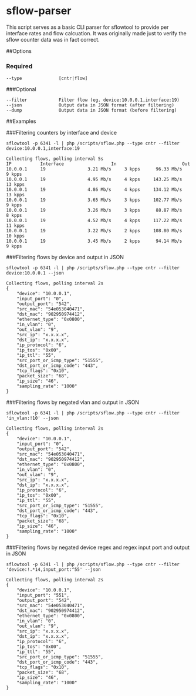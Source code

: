 # sflow-parser

This script serves as a basic CLI parser for sflowtool to provide per interface rates and flow calcuation. It was originally made just to verify the sflow counter data was in fact correct.

##Options

### Required

    --type              [cntr|flow]

###Optional

    --filter            Filter flow (eg. device:10.0.0.1,interface:19)
    --json              Output data in JSON format (after filtering)
    --dump              Output data in JSON format (before filtering)

##Examples

###Filtering counters by interface and device

    sflowtool -p 6341 -l | php /scripts/sflow.php --type cntr --filter device:10.0.0.1,interface:19

    Collecting flows, polling interval 5s
    IP           Interface                  In                         Out
    10.0.0.1     19                3.21 Mb/s     3 kpps      96.33 Mb/s     9 kpps
    10.0.0.1     19                4.95 Mb/s     4 kpps     143.25 Mb/s    13 kpps
    10.0.0.1     19                4.86 Mb/s     4 kpps     134.12 Mb/s    13 kpps
    10.0.0.1     19                3.65 Mb/s     3 kpps     102.77 Mb/s     9 kpps
    10.0.0.1     19                3.26 Mb/s     3 kpps      88.87 Mb/s     8 kpps
    10.0.0.1     19                4.52 Mb/s     4 kpps     117.22 Mb/s    11 kpps
    10.0.0.1     19                3.22 Mb/s     2 kpps     108.80 Mb/s    10 kpps
    10.0.0.1     19                3.45 Mb/s     2 kpps      94.14 Mb/s     9 kpps

###Filtering flows by device and output in JSON

    sflowtool -p 6341 -l | php /scripts/sflow.php --type cntr --filter device:10.0.0.1 --json

    Collecting flows, polling interval 2s
    {
        "device": "10.0.0.1",
        "input_port": "0",
        "output_port": "542",
        "src_mac": "54e053040471",
        "dst_mac": "902950974412",
        "ethernet_type": "0x0800",
        "in_vlan": "0",
        "out_vlan": "9",
        "src_ip": "x.x.x.x",
        "dst_ip": "x.x.x.x",
        "ip_protocol": "6",
        "ip_tos": "0x00",
        "ip_ttl": "55",
        "src_port_or_icmp_type": "51555",
        "dst_port_or_icmp_code": "443",
        "tcp_flags": "0x10",
        "packet_size": "68",
        "ip_size": "46",
        "sampling_rate": "1000"
    }

###Filtering flows by negated vlan and output in JSON

    sflowtool -p 6341 -l | php /scripts/sflow.php --type cntr --filter 'in_vlan:!10' --json

    Collecting flows, polling interval 2s
    {
        "device": "10.0.0.1",
        "input_port": "0",
        "output_port": "542",
        "src_mac": "54e053040471",
        "dst_mac": "902950974412",
        "ethernet_type": "0x0800",
        "in_vlan": "0",
        "out_vlan": "9",
        "src_ip": "x.x.x.x",
        "dst_ip": "x.x.x.x",
        "ip_protocol": "6",
        "ip_tos": "0x00",
        "ip_ttl": "55",
        "src_port_or_icmp_type": "51555",
        "dst_port_or_icmp_code": "443",
        "tcp_flags": "0x10",
        "packet_size": "68",
        "ip_size": "46",
        "sampling_rate": "1000"
    }

###Filtering flows by negated device regex and regex input port and output in JSON

    sflowtool -p 6341 -l | php /scripts/sflow.php --type cntr --filter 'device:!.*14,input_port:^55' --json

    Collecting flows, polling interval 2s
    {
        "device": "10.0.0.1",
        "input_port": "551",
        "output_port": "542",
        "src_mac": "54e053040471",
        "dst_mac": "902950974412",
        "ethernet_type": "0x0800",
        "in_vlan": "0",
        "out_vlan": "9",
        "src_ip": "x.x.x.x",
        "dst_ip": "x.x.x.x",
        "ip_protocol": "6",
        "ip_tos": "0x00",
        "ip_ttl": "55",
        "src_port_or_icmp_type": "51555",
        "dst_port_or_icmp_code": "443",
        "tcp_flags": "0x10",
        "packet_size": "68",
        "ip_size": "46",
        "sampling_rate": "1000"
    }
